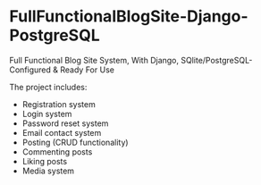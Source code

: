 # FullFunctionalBlogSite-Django-PostgreSQL
Full Functional Blog Site System, With Django, SQlite/PostgreSQL-Configured &amp; Ready For Use

The project includes:
- Registration system
- Login system
- Password reset system
- Email contact system
- Posting (CRUD functionality)
- Commenting posts
- Liking posts
- Media system
